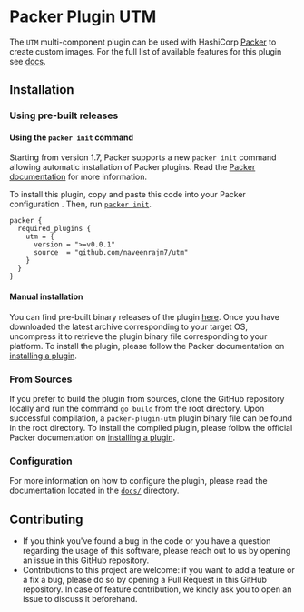 # Packer Plugin UTM
The `UTM` multi-component plugin can be used with HashiCorp [Packer](https://developer.hashicorp.com/packer)
to create custom images. For the full list of available features for this plugin see [docs](docs).

## Installation

### Using pre-built releases

#### Using the `packer init` command

Starting from version 1.7, Packer supports a new `packer init` command allowing
automatic installation of Packer plugins. Read the
[Packer documentation](https://developer.hashicorp.com/packer/docs/commands/init) for more information.

To install this plugin, copy and paste this code into your Packer configuration .
Then, run [`packer init`](https://developer.hashicorp.com/packer/docs/commands/init).

```hcl
packer {
  required_plugins {
    utm = {
      version = ">=v0.0.1"
      source  = "github.com/naveenrajm7/utm"
    }
  }
}
```


#### Manual installation

You can find pre-built binary releases of the plugin [here](https://github.com/naveenrajm7/packer-plugin-utm/releases).
Once you have downloaded the latest archive corresponding to your target OS,
uncompress it to retrieve the plugin binary file corresponding to your platform.
To install the plugin, please follow the Packer documentation on
[installing a plugin](https://developer.hashicorp.com/packer/docs/extending/plugins/#installing-plugins).


### From Sources

If you prefer to build the plugin from sources, clone the GitHub repository
locally and run the command `go build` from the root
directory. Upon successful compilation, a `packer-plugin-utm` plugin
binary file can be found in the root directory.
To install the compiled plugin, please follow the official Packer documentation
on [installing a plugin](https://developer.hashicorp.com/packer/docs/extending/plugins/#installing-plugins).


### Configuration

For more information on how to configure the plugin, please read the
documentation located in the [`docs/`](docs) directory.


## Contributing

* If you think you've found a bug in the code or you have a question regarding
  the usage of this software, please reach out to us by opening an issue in
  this GitHub repository.
* Contributions to this project are welcome: if you want to add a feature or a
  fix a bug, please do so by opening a Pull Request in this GitHub repository.
  In case of feature contribution, we kindly ask you to open an issue to
  discuss it beforehand.
